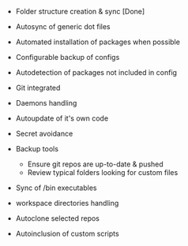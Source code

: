 - Folder structure creation & sync [Done]

- Autosync of generic dot files
- Automated installation of packages when possible
- Configurable backup of configs
- Autodetection of packages not included in config
- Git integrated
- Daemons handling
- Autoupdate of it's own code
- Secret avoidance
- Backup tools
  - Ensure git repos are up-to-date & pushed
  - Review typical folders looking for custom files
- Sync of /bin executables
- workspace directories handling
- Autoclone selected repos
- Autoinclusion of custom scripts
